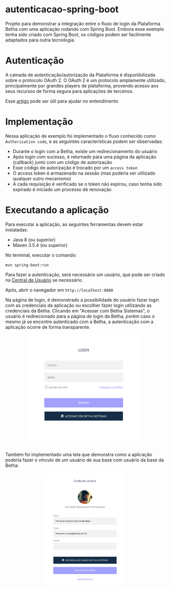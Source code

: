 # autenticacao-spring-boot

Projeto para demonstrar a integração entre o fluxo de login da Plataforma Betha com uma aplicação rodando 
com Spring Boot. Embora esse exemplo tenha sido criado com Spring Boot, os códigos podem ser facilmente adaptados para 
outra tecnologia. 

# Autenticação
A camada de autenticação/autorização da Plataforma é disponibilizada sobre o protocolo OAuth 2. O OAuth 2 é um protocolo 
amplamente utilizado, principalmente por grandes players de plataforma, provendo acesso aos seus recursos de 
forma segura para aplicações de terceiros. 

Esse [artigo](https://www.digitalocean.com/community/tutorials/uma-introducao-ao-oauth-2-pt) pode ser útil para ajudar no entendimento

# Implementação
Nessa aplicação de exemplo foi implementado o fluxo conhecido como `Authorization code`, e as seguintes características podem ser observadas:

* Durante o login com a Betha, existe um redirecionamento do usuário
* Após login com sucesso, é retornado para uma página da aplicação (callback) junto com um código de autorização
* Esse código de autorização é trocado por um `access token`
* O access token é armazenado na sessão (mas poderia ser utilizado qualquer outro mecanismo)
* A cada requisição é verificado se o token não expirou, caso tenha sido expirado é iniciado um processo de renovação

# Executando a aplicação
Para executar a aplicação, as seguintes ferramentas devem estar instaladas:

* Java 8 (ou superior)
* Maven 3.5.4 (ou superior)

No terminal, executar o comando:

```shell script
mvn spring-boot:run
```

Para fazer a autenticação, será necessário um usuário, que pode ser criado na [Central de Usuário](http://e-gov.betha.com.br/centraldousuario) se necessário.

Após, abrir o navegador em `http://localhost:8080`

Na página de login, é demonstrado a possibilidade do usuário fazer login com as credenciais da aplicação ou escolher fazer login utilizando as credenciais da Betha. Clicando em "Acessar com Betha Sistemas", o usuário é redirecionado para a página de login da Betha, porém caso o mesmo já se encontre autenticado com a Betha, a autenticação com a aplicação ocorre de forma transparente. 

<p align="center">
    <img src="login.png" width="350px" height="350px" />
</p>

Também foi implementado uma tela que demonstra como a aplicação poderia fazer o vínculo de um usuário de sua base com usuário da base da Betha:

<p align="center">
    <img src="conta.png" width="250px" height="350px" />
</p>
